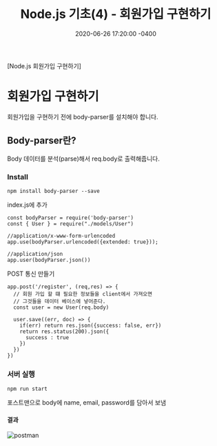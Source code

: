 ﻿---
title: "Node.js 기초(4) -  회원가입 구현하기"
date: 2020-06-26 17:20:00 -0400
categories: Study
---

[Node.js 회원가입 구현하기]



# 회원가입 구현하기

회원가입을 구현하기 전에 body-parser를 설치해야 합니다.



## Body-parser란?

Body 데이터를 분석(parse)해서 req.body로 출력해줍니다.



### Install

```
npm install body-parser --save
```



index.js에 추가

```
const bodyParser = require('body-parser')
const { User } = require("./models/User")

//application/x-www-form-urlencoded
app.use(bodyParser.urlencoded({extended: true}));

//application/json
app.user(bodyParser.json())
```



POST 통신 만들기

```
app.post('/register', (req,res) => {
  // 회원 가입 할 떄 필요한 정보들을 client에서 가져오면
  // 그것들을 데이터 베이스에 넣어준다.
  const user = new User(req.body)

  user.save((err, doc) => {
    if(err) return res.json({success: false, err})
    return res.status(200).json({
      success : true
    })
  })
})
```



### 서버 실행

```
npm run start
```

포스트맨으로 body에 name, email, password를 담아서 보냄



#### 결과

![postman](../../assets/images/study/node4/postman.PNG)